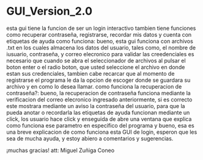 # GUI_Version_2.0
esta gui tiene la funcion de ser un login interactivo tambien tiene funciones como recuperar contraseña, registrarse, recordar mis datos y cuenta con etiquetas de ayuda
como funciona: bueno, esta gui funciona con archivos .txt en los cuales almacena los datos del usuario, tales como, el nombre de iusuario, contraseña, y correo elecronico
para validar las creedenciales es necesario que cuando se abra el seleccionador de archivos al pulsar el boton enter o el radio boton, que usted seleccione el archivo en donde estan 
sus credenciales, tambien cabe recarcar que al momento de registrarse el programa le da la opcion de escoger donde se guardara su archivo y en como lo desea llamar.
como funciona la recuperacion de contraseña?: bueno, la recuperacion de contraseña funciona mediante la verificacion del correo elecronico ingresado anteriormente, si es correcto
este mostrara mediante un aviso la contraseña del usuario, para que la pueda anotar o recordarla
las etiquetas de ayuda funcionan mediante un click, los usuario hace click y enseguida de abre una ventana que explica como funciona ese parametro en especifico del programa
y bueno, esa es una breve explicacion de como funciona esta GUI de login, esperon que les sea de mucha ayuda, y estoy abiero a comentarios y sugerencias.

¡muchas gracias!
att: Miguel Zuñiga Coneo
